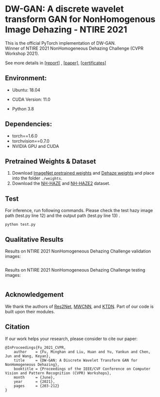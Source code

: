 # DW-GAN: A discrete wavelet transform GAN for NonHomogenous Image Dehazing - NTIRE 2021

This is the official PyTorch implementation of DW-GAN.  
Winner of NTIRE 2021 NonHomogeneous Dehazing Challenge (CVPR Workshop 2021).

See more details in  [[report]](https://openaccess.thecvf.com/content/CVPR2021W/NTIRE/papers/Ancuti_NTIRE_2021_NonHomogeneous_Dehazing_Challenge_Report_CVPRW_2021_paper.pdf) , [[paper]](https://openaccess.thecvf.com/content/CVPR2021W/NTIRE/papers/Fu_DW-GAN_A_Discrete_Wavelet_Transform_GAN_for_NonHomogeneous_Dehazing_CVPRW_2021_paper.pdf), [[certificates]](https://data.vision.ee.ethz.ch/cvl/ntire21/NTIRE2021awards_certificates.pdf)

## Environment:

- Ubuntu: 18.04

- CUDA Version: 11.0 
- Python 3.8

## Dependencies:

- torch==1.6.0
- torchvision==0.7.0
- NVIDIA GPU and CUDA

## Pretrained Weights & Dataset

1. Download [ImageNet pretrained weights](https://drive.google.com/file/d/1612XsgoUEx2Q3D7PPiLaEI5qZEEwVlVp/view?usp=sharing) and [Dehaze weights](https://drive.google.com/file/d/1JkeGhdNwKi_9jObamjMtMlQ_b1i8WQ3r/view?usp=sharing) and place into the folder ```./weights```.  
2. Download the [NH-HAZE](https://data.vision.ee.ethz.ch/cvl/ntire20/nh-haze/) and [NH-HAZE2](https://competitions.codalab.org/competitions/28032#participate) dataset.

## Test

For inference, run following commands. Please check the test hazy image path (test.py line 12) and the output path (test.py line 13) .

```
python test.py
```

## Qualitative Results

Results on NTIRE 2021 NonHomogeneous Dehazing Challenge validation images:  

<div style="text-align: center">
<img alt="" src="/Image/validation.png" style="display: inline-block;" />
</div>

Results on NTIRE 2021 NonHomogeneous Dehazing Challenge testing images:

<div style="text-align: center">
<img alt="" src="/Image/test.png" style="display: inline-block;" />
</div>


## Acknowledgement

We thank the authors of [Res2Net](https://mmcheng.net/res2net/), [MWCNN](https://github.com/lpj0/MWCNN.git), and [KTDN](https://github.com/GlassyWu/KTDN). Part of our code is built upon their modules.

## Citation

If our work helps your research, please consider to cite our paper:

```
@InProceedings{Fu_2021_CVPR,
    author    = {Fu, Minghan and Liu, Huan and Yu, Yankun and Chen, Jun and Wang, Keyan},
    title     = {DW-GAN: A Discrete Wavelet Transform GAN for NonHomogeneous Dehazing},
    booktitle = {Proceedings of the IEEE/CVF Conference on Computer Vision and Pattern Recognition (CVPR) Workshops},
    month     = {June},
    year      = {2021},
    pages     = {203-212}
}
```



